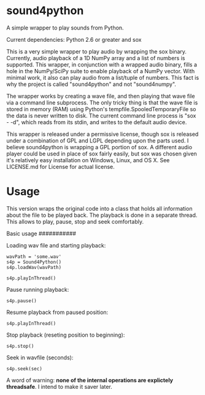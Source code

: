 sound4python
============

A simple wrapper to play sounds from Python.

Current dependencies:
Python 2.6 or greater and
sox

This is a very simple wrapper to play audio by wrapping the sox binary.  Currently, audio playback of a 1D NumPy array and a list of numbers is supported.  This wrapper, in conjunction with a wrapped audio binary, fills a hole in the NumPy/SciPy suite to enable playback of a NumPy vector.  With minimal work, it also can play audio from a list/tuple of numbers.  This fact is why the project is called "sound4python" and not "sound4numpy".

The wrapper works by creating a wave file, and then playing that wave file via a command line subprocess.  The only tricky thing is that the wave file is stored in memory (RAM) using Python's tempfile.SpooledTemporaryFile so the data is never written to disk.  The current command line process is "sox - -d", which reads from its stdin, and writes to the default audio device.

This wrapper is released under a permissive license, though sox is released under a combination of GPL and LGPL depending upon the parts used.  I believe sound4python is wrapping a GPL portion of sox.  A different audio player could be used in place of sox fairly easily, but sox was chosen given it's relatively easy installation on Windows, Linux, and OS X.  See LICENSE.md for License for actual license.


Usage
=====

This version wraps the original code into a class that holds all information about the file to be played back. The playback is done in a separate thread. This allows to play, pause, stop and seek comfortably.

Basic usage
###########

Loading wav file and starting playback:

    wavPath = 'some.wav'
    s4p = Sound4Python()
    s4p.loadWav(wavPath)

    s4p.playInThread()
    
Pause running playback:

    s4p.pause()
    
Resume playback from paused position:

    s4p.playInThread()
    
Stop playback (reseting position to beginning):

    s4p.stop()
    
    
Seek in wavfile (seconds):

    s4p.seek(sec)

    
A word of warning:  **none of the internal operations are explictely threadsafe**. I intend to make it saver later.
